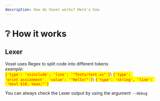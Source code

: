 ```yaml
---
description: How do Voxel works? Here's how
---
```


# ❔ How it works

## Lexer

Voxel uses Regex to split code into different tokens\
_example:_\
<mark style="color:red;">`{'type': 'vxinclude', 'line': '"Tests/test.vx"'}`</mark>\ <mark style="color:red;">`{'type': 'print_assignment', 'value': '"Hello!"'}`</mark>\ <mark style="color:red;">`{'type': 'string', 'line': '"movl $10, %eax;"'}`</mark>

You can always check the Lexer output by using the argument `--debug`
